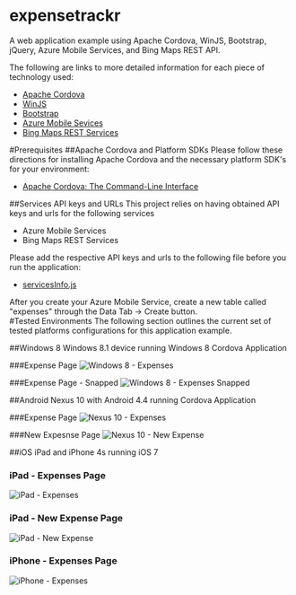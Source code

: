 expensetrackr
=============

A web application example using Apache Cordova, WinJS, Bootstrap, jQuery, Azure Mobile Services, and Bing Maps REST API.

The following are links to more detailed information for each piece of technology used:
* [Apache Cordova](http://cordova.apache.org/docs/en/3.4.0/guide_overview_index.md.html#Overview)
* [WinJS](http://try.buildwinjs.com)
* [Bootstrap](http://getbootstrap.com)
* [Azure Mobile Sevices](http://azure.microsoft.com/en-us/develop/mobile/)
* [Bing Maps REST Services](http://msdn.microsoft.com/en-us/library/ff701713.aspx)

#Prerequisites
##Apache Cordova and Platform SDKs
Please follow these directions for installing Apache Cordova and the necessary platform SDK's for your environment:
* [Apache Cordova: The Command-Line Interface](http://cordova.apache.org/docs/en/3.4.0/guide_cli_index.md.html#The%20Command-Line%20Interface)

##Services API keys and URLs
This project relies on having obtained API keys and urls for the following services
* Azure Mobile Services
* Bing Maps REST Services

Please add the respective API keys and urls to the following file before you run the application:
* [servicesInfo.js](https://github.com/pgills/expensetrackr/blob/master/www/js/core/services/servicesInfo.js)

After you create your Azure Mobile Service, create a new table called "expenses" through the Data Tab -> Create button.  
#Tested Environments
The following section outlines the current set of tested platforms configurations for this application example.

##Windows 8
Windows 8.1 device running Windows 8 Cordova Application

###Expense Page
![Windows 8 - Expenses](https://github.com/pgills/expensetrackr/wiki/screenshots/Windows8Expenses.png)

###Expense Page - Snapped
![Windows 8 - Expenses Snapped](https://github.com/pgills/expensetrackr/wiki/screenshots/Windows8ExpensesSnapped.png)

##Android
Nexus 10 with Android 4.4 running Cordova Application

###Expense Page
![Nexus 10 - Expenses](https://github.com/pgills/expensetrackr/wiki/screenshots/Nexus10Expenses.png)

###New Expesnse Page
![Nexus 10 - New Expense](https://github.com/pgills/expensetrackr/wiki/screenshots/Nexus10NewExpense.png)

##iOS
iPad and iPhone 4s running iOS 7

### iPad - Expenses Page
![iPad - Expenses](https://github.com/pgills/expensetrackr/wiki/screenshots/iPadExpenses.PNG)

### iPad - New Expense Page
![iPad - New Expense](https://github.com/pgills/expensetrackr/wiki/screenshots/iPadNewExpense.png)

### iPhone - Expenses Page
![iPhone - Expenses](https://github.com/pgills/expensetrackr/wiki/screenshots/iPhone4sExpenses.png)


